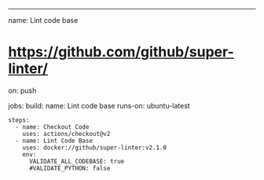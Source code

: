 ---

name: Lint code base
# https://github.com/github/super-linter/

on:
  push

jobs:
  build:
    name: Lint code base
    runs-on: ubuntu-latest

    steps:
      - name: Checkout Code
        uses: actions/checkout@v2
      - name: Lint Code Base
        uses: docker://github/super-linter:v2.1.0
        env:
          VALIDATE_ALL_CODEBASE: true
          #VALIDATE_PYTHON: false
